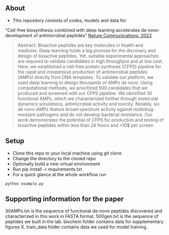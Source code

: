 
## About
* This repository consists of codes, models and data for:

"Cell-free biosynthesis combined with deep learning accelerates de novo-development of antimicrobial peptides"
[Nature Communications, 2023](https://www.nature.com/articles/s41467-023-42434-9) 

> Abstract:
Bioactive peptides are key molecules in health and medicine. Deep learning holds a big promise for the discovery and design of bioactive peptides. Yet, suitable experimental approaches are required to validate candidates in high throughput and at low cost. Here, we established a cell-free protein synthesis (CFPS) pipeline for the rapid and inexpensive production of antimicrobial peptides (AMPs) directly from DNA templates. To validate our platform, we used deep learning to design thousands of AMPs de novo. Using computational methods, we prioritized 500 candidates that we produced and screened with our CFPS pipeline. We identified 30 functional AMPs, which we characterized further through molecular dynamics simulations, antimicrobial activity and toxicity. Notably, six de novo-AMPs feature broad-spectrum activity against multidrug-resistant pathogens and do not develop bacterial resistance. Our work demonstrates the potential of CFPS for production and testing of bioactive peptides within less than 24 hours and <10$ per screen.

## Setup


- Clone this repo to your local machine using git clone
- Change the directory to the cloned repo
- Optionally build a new virtual environment
- Run pip install -r requirements.txt
- For a quick glance at the whole workflow run
 ```
 python example.py
 ```

## Supporting information for the paper

30AMPs.txt is the sequence of functional de-novo peptides discovered and characterized in this work in FASTA format.
500gen.txt is the sequence of peptides we built in the lab.
biochem folder contains data for supplementary figures X.
train_data folder contains data we used for model training. 
